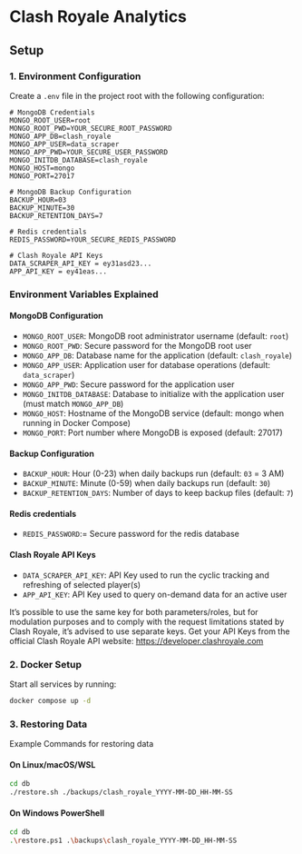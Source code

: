 # Clash Royale Analytics

## Setup

### 1. Environment Configuration

Create a `.env` file in the project root with the following configuration:

```env
# MongoDB Credentials
MONGO_ROOT_USER=root
MONGO_ROOT_PWD=YOUR_SECURE_ROOT_PASSWORD
MONGO_APP_DB=clash_royale
MONGO_APP_USER=data_scraper
MONGO_APP_PWD=YOUR_SECURE_USER_PASSWORD
MONGO_INITDB_DATABASE=clash_royale
MONGO_HOST=mongo
MONGO_PORT=27017

# MongoDB Backup Configuration
BACKUP_HOUR=03
BACKUP_MINUTE=30
BACKUP_RETENTION_DAYS=7

# Redis credentials
REDIS_PASSWORD=YOUR_SECURE_REDIS_PASSWORD

# Clash Royale API Keys
DATA_SCRAPER_API_KEY = ey31asd23...
APP_API_KEY = ey41eas...
```

### Environment Variables Explained

#### MongoDB Configuration
- `MONGO_ROOT_USER`: MongoDB root administrator username (default: `root`)
- `MONGO_ROOT_PWD`: Secure password for the MongoDB root user
- `MONGO_APP_DB`: Database name for the application (default: `clash_royale`)
- `MONGO_APP_USER`: Application user for database operations (default: `data_scraper`)
- `MONGO_APP_PWD`: Secure password for the application user
- `MONGO_INITDB_DATABASE`: Database to initialize with the application user (must match `MONGO_APP_DB`)
- `MONGO_HOST`: Hostname of the MongoDB service (default: mongo when running in Docker Compose)
- `MONGO_PORT`: Port number where MongoDB is exposed (default: 27017)


#### Backup Configuration
- `BACKUP_HOUR`: Hour (0-23) when daily backups run (default: `03` = 3 AM)
- `BACKUP_MINUTE`: Minute (0-59) when daily backups run (default: `30`)
- `BACKUP_RETENTION_DAYS`: Number of days to keep backup files (default: `7`)

#### Redis credentials
- `REDIS_PASSWORD`:= Secure password for the redis database

#### Clash Royale API Keys
- `DATA_SCRAPER_API_KEY`: API Key used to run the cyclic tracking and refreshing of selected player(s)
- `APP_API_KEY`: API Key used to query on-demand data for an active user

It’s possible to use the same key for both parameters/roles, but for modulation purposes and to comply with the request limitations stated by Clash Royale, it’s advised to use separate keys. Get your API Keys from the official Clash Royale API website: https://developer.clashroyale.com

### 2. Docker Setup

Start all services by running:

```bash
docker compose up -d
```

### 3. Restoring Data

Example Commands for restoring data 

#### On Linux/macOS/WSL
```bash
cd db
./restore.sh ./backups/clash_royale_YYYY-MM-DD_HH-MM-SS
```

#### On Windows PowerShell
```bash
cd db
.\restore.ps1 .\backups\clash_royale_YYYY-MM-DD_HH-MM-SS
```